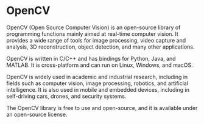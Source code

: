 #   OpenCV

OpenCV (Open Source Computer Vision) is an open-source library of programming functions mainly aimed at real-time computer vision. It provides a wide range of tools for image processing, video capture and analysis, 3D reconstruction, object detection, and many other applications.

OpenCV is written in C/C++ and has bindings for Python, Java, and MATLAB. It is cross-platform and can run on Linux, Windows, and macOS.

OpenCV is widely used in academic and industrial research, including in fields such as computer vision, image processing, robotics, and artificial intelligence. It is also used in mobile and embedded devices, including in self-driving cars, drones, and security systems.

The OpenCV library is free to use and open-source, and it is available under an open-source license.
